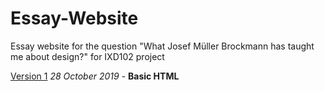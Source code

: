 # Essay-Website
Essay website for the question "What Josef Müller Brockmann has taught me about design?" for IXD102 project

[Version 1](https://mclmatthew.github.io/essay-website/index_1.html)
*28 October 2019* - **Basic HTML**
